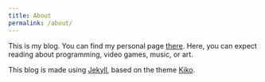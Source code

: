 ```yaml
---
title: About
permalink: /about/
---
```


This is my blog. You can find my personal page [there](https://soreine.github.io/). Here, you can expect reading about programming, video games, music, or art.

This blog is made using [Jekyll](http://jekyllrb.com), based on the theme [Kiko](http://github.com/gfjaru/Kiko).
